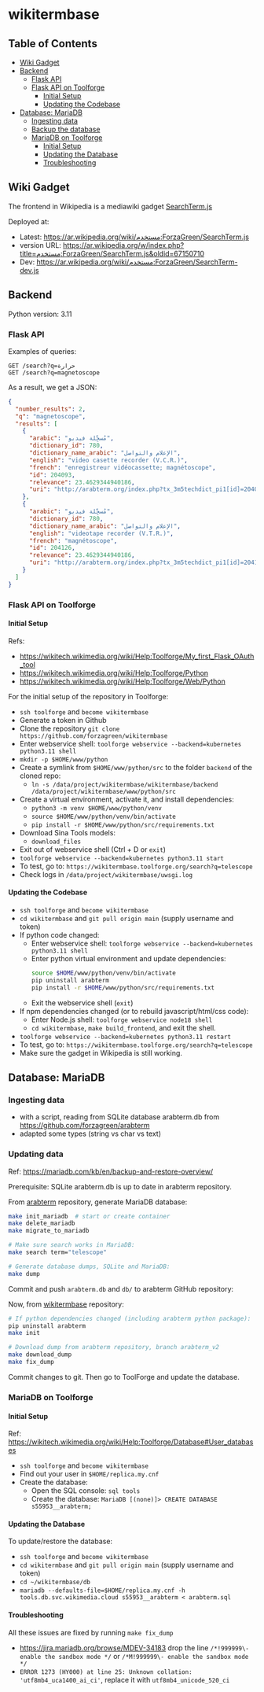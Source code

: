 # wikitermbase

## Table of Contents

- [Wiki Gadget](#wiki-gadget)
- [Backend](#backend)
  - [Flask API](#flask-api)
  - [Flask API on Toolforge](#flask-api-on-toolforge)
    - [Initial Setup](#initial-setup)
    - [Updating the Codebase](#updating-the-codebase)
- [Database: MariaDB](#database-mariadb)
  - [Ingesting data](#ingesting-data)
  - [Backup the database](#backup-the-database)
  - [MariaDB on Toolforge](#mariadb-on-toolforge)
    - [Initial Setup](#initial-setup-1)
    - [Updating the Database](#updating-the-database)
    - [Troubleshooting](#troubleshooting)

## Wiki Gadget

The frontend in Wikipedia is a mediawiki gadget [SearchTerm.js](SearchTerm.js)

Deployed at: 
- Latest: https://ar.wikipedia.org/wiki/مستخدم:ForzaGreen/SearchTerm.js
- version URL: https://ar.wikipedia.org/w/index.php?title=مستخدم:ForzaGreen/SearchTerm.js&oldid=67150710
- Dev: https://ar.wikipedia.org/wiki/مستخدم:ForzaGreen/SearchTerm-dev.js


## Backend

Python version: 3.11

### Flask API

Examples of queries:

```
GET /search?q=حرارة
GET /search?q=magnetoscope
```

As a result, we get a JSON:

```json
{
  "number_results": 2,
  "q": "magnetoscope",
  "results": [
    {
      "arabic": "مُسجِّلة فيديو",
      "dictionary_id": 780,
      "dictionary_name_arabic": "الإعلام والتواصل",
      "english": "video casette recorder (V.C.R.)",
      "french": "enregistreur vidéocassette; magnétoscope",
      "id": 204093,
      "relevance": 23.4629344940186,
      "uri": "http://arabterm.org/index.php?tx_3m5techdict_pi1[id]=204093"
    },
    {
      "arabic": "مُسجِّلة فيديو",
      "dictionary_id": 780,
      "dictionary_name_arabic": "الإعلام والتواصل",
      "english": "videotape recorder (V.T.R.)",
      "french": "magnétoscope",
      "id": 204126,
      "relevance": 23.4629344940186,
      "uri": "http://arabterm.org/index.php?tx_3m5techdict_pi1[id]=204126"
    }
  ]
}
```


### Flask API on Toolforge

#### Initial Setup

Refs:
- https://wikitech.wikimedia.org/wiki/Help:Toolforge/My_first_Flask_OAuth_tool
- https://wikitech.wikimedia.org/wiki/Help:Toolforge/Python
- https://wikitech.wikimedia.org/wiki/Help:Toolforge/Web/Python

For the initial setup of the repository in Toolforge:
- `ssh toolforge` and `become wikitermbase`
- Generate a token in Github
- Clone the repository `git clone https://github.com/forzagreen/wikitermbase`
- Enter webservice shell: `toolforge webservice --backend=kubernetes python3.11 shell`
- `mkdir -p $HOME/www/python`
- Create a symlink from `$HOME/www/python/src` to the folder `backend` of the cloned repo:
  - `ln -s /data/project/wikitermbase/wikitermbase/backend /data/project/wikitermbase/www/python/src`
- Create a virtual environment, activate it, and install dependencies:
  - `python3 -m venv $HOME/www/python/venv`
  - `source $HOME/www/python/venv/bin/activate`
  - `pip install -r $HOME/www/python/src/requirements.txt`
- Download Sina Tools models:
  - `download_files`
- Exit out of webservice shell (Ctrl + D or `exit`)
- `toolforge webservice --backend=kubernetes python3.11 start`
- To test, go to: `https://wikitermbase.toolforge.org/search?q=telescope`
- Check logs in `/data/project/wikitermbase/uwsgi.log`

#### Updating the Codebase

- `ssh toolforge` and `become wikitermbase`
- `cd wikitermbase` and `git pull origin main` (supply username and token)
- If python code changed:
  - Enter webservice shell: `toolforge webservice --backend=kubernetes python3.11 shell`
  - Enter python virtual environment and update dependencies:
    ```sh
    source $HOME/www/python/venv/bin/activate
    pip uninstall arabterm
    pip install -r $HOME/www/python/src/requirements.txt
    ```
  - Exit the webservice shell (`exit`)
- If npm dependencies changed (or to rebuild javascript/html/css code):
  - Enter Node.js shell: `toolforge webservice node18 shell`
  - `cd wikitermbase`, `make build_frontend`, and exit the shell.
- `toolforge webservice --backend=kubernetes python3.11 restart`
- To test, go to: `https://wikitermbase.toolforge.org/search?q=telescope`
- Make sure the gadget in Wikipedia is still working.


## Database: MariaDB

### Ingesting data
- with a script, reading from SQLite database arabterm.db from https://github.com/forzagreen/arabterm
- adapted some types (string vs char vs text)


### Updating data

Ref: https://mariadb.com/kb/en/backup-and-restore-overview/

Prerequisite: SQLite arabterm.db is up to date in arabterm repository.

From [arabterm](https://github.com/forzagreen/arabterm) repository, generate MariaDB database:

```sh
make init_mariadb  # start or create container
make delete_mariadb
make migrate_to_mariadb

# Make sure search works in MariaDB:
make search term="telescope"

# Generate database dumps, SQLite and MariaDB:
make dump
```

Commit and push `arabterm.db` and `db/` to arabterm GitHub repository:

Now, from [wikitermbase](https://github.com/forzagreen/wikitermbase) repository:

```sh
# If python dependencies changed (including arabterm python package):
pip uninstall arabterm
make init

# Download dump from arabterm repository, branch arabterm_v2
make download_dump
make fix_dump
```

Commit changes to git. Then go to ToolForge and update the database.


### MariaDB on Toolforge

#### Initial Setup

Ref: https://wikitech.wikimedia.org/wiki/Help:Toolforge/Database#User_databases

- `ssh toolforge` and `become wikitermbase`
- Find out your user in `$HOME/replica.my.cnf`
- Create the database:
  - Open the SQL console: `sql tools`
  - Create the database: `MariaDB [(none)]> CREATE DATABASE s55953__arabterm;`

#### Updating the Database

To update/restore the database:

- `ssh toolforge` and `become wikitermbase`
- `cd wikitermbase` and `git pull origin main` (supply username and token)
- `cd ~/wikitermbase/db`
- `mariadb --defaults-file=$HOME/replica.my.cnf -h tools.db.svc.wikimedia.cloud s55953__arabterm < arabterm.sql`


#### Troubleshooting

All these issues are fixed by running `make fix_dump`
  - https://jira.mariadb.org/browse/MDEV-34183 drop the line `/*!999999\- enable the sandbox mode */` or `/*M!999999\- enable the sandbox mode */`
  - `ERROR 1273 (HY000) at line 25: Unknown collation: 'utf8mb4_uca1400_ai_ci'`, replace it with `utf8mb4_unicode_520_ci`

